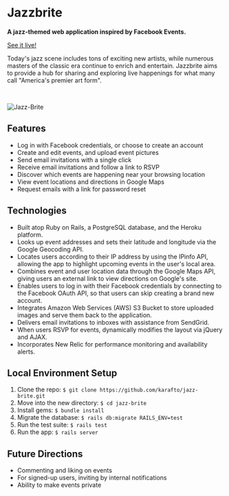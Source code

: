 # Jazzbrite

**A jazz-themed web application inspired by Facebook Events.**

[See it live!](https://jazz-brite.herokuapp.com)

Today's jazz scene includes tons of exciting new artists, while numerous masters of the classic era continue to enrich and entertain. Jazzbrite aims to provide a hub for sharing and exploring live happenings for what many call "America's premier art form".

<br />

![Jazz-Brite](app/assets/images/browsing_2.gif)

## Features

* Log in with Facebook credentials, or choose to create an account
* Create and edit events, and upload event pictures
* Send email invitations with a single click
* Receive email invitations and follow a link to RSVP
* Discover which events are happening near your browsing location
* View event locations and directions in Google Maps
* Request emails with a link for password reset

## Technologies

* Built atop Ruby on Rails, a PostgreSQL database, and the Heroku platform.
* Looks up event addresses and sets their latitude and longitude via the Google Geocoding API.
* Locates users according to their IP address by using the IPinfo API, allowing the app to highlight upcoming events in the user's local area.
* Combines event and user location data through the Google Maps API, giving users an external link to view directions on Google's site.
* Enables users to log in with their Facebook credentials by connecting to the Facebook OAuth API, so that users can skip creating a brand new account.
* Integrates Amazon Web Services (AWS) S3 Bucket to store uploaded images and serve them back to the application.
* Delivers email invitations to inboxes with assistance from SendGrid.
* When users RSVP for events, dynamically modifies the layout via jQuery and AJAX.
* Incorporates New Relic for performance monitoring and availability alerts.

## Local Environment Setup

1. Clone the repo: `$ git clone https://github.com/karafto/jazz-brite.git`
2. Move into the new directory: `$ cd jazz-brite`
3. Install gems: `$ bundle install`
4. Migrate the database: `$ rails db:migrate RAILS_ENV=test`
5. Run the test suite: `$ rails test`
6. Run the app: `$ rails server`

## Future Directions

* Commenting and liking on events
* For signed-up users, inviting by internal notifications
* Ability to make events private
